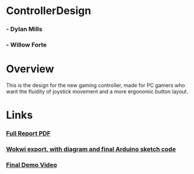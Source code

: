 # ControllerDesign

### - Dylan Mills
### - Willow Forte

# Overview

This is the design for the new gaming controller, made for PC gamers who want the fluidity of joystick movement and a more ergonomic button layout.

# Links

### [Full Report PDF](https://github.com/DylanMills/ControllerDesign/blob/main/New%20Input%20Device%20Report.pdf)
### [Wokwi export, with diagram and final Arduino sketch code](https://github.com/DylanMills/ControllerDesign/tree/main/wokwi-diagram-final)
### [Final Demo Video](https://drive.google.com/file/d/1OGJHtCMRwxnxY_OZRE3Fgz9Ho02UFsNs/view?usp=sharing)
